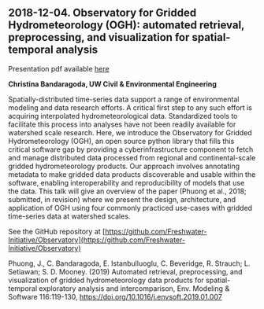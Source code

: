 ## 2018-12-04. Observatory for Gridded Hydrometeorology (OGH): automated retrieval, preprocessing, and visualization for spatial-temporal analysis

Presentation pdf available [here](PythonForGeoSciences-OGH.pdf)

**Christina Bandaragoda, UW Civil & Environmental Engineering**

Spatially-distributed time-series data support a range of environmental modeling and data research efforts. A critical first step to any such effort is acquiring interpolated hydrometeorological data. Standardized tools to facilitate this process into analyses have not been readily available for watershed scale research. Here, we introduce the Observatory for Gridded Hydrometeorology (OGH), an open source python library that fills this critical software gap by providing a cyberinfrastructure component to fetch and manage distributed data processed from regional and continental-scale gridded hydrometeorology products. Our approach involves annotating metadata to make gridded data products discoverable and usable within the software, enabling interoperability and reproducibility of models that use the data. This talk will give an overview of the paper (Phuong et al., 2018; submitted, in revision) where we present the design, architecture, and application of OGH using four commonly practiced use-cases with gridded time-series data at watershed scales.

See the GitHub repository at [https://github.com/Freshwater-Initiative/Observatory](https://github.com/Freshwater-Initiative/Observatory)

Phuong, J., C. Bandaragoda, E. Istanbulluoglu, C. Beveridge, R. Strauch; L. Setiawan; S. D. Mooney. (2019) Automated retrieval, preprocessing, and visualization of gridded hydrometeorology data products for spatial-temporal exploratory analysis and intercomparison, Env. Modeling & Software 116:119-130, https://doi.org/10.1016/j.envsoft.2019.01.007
